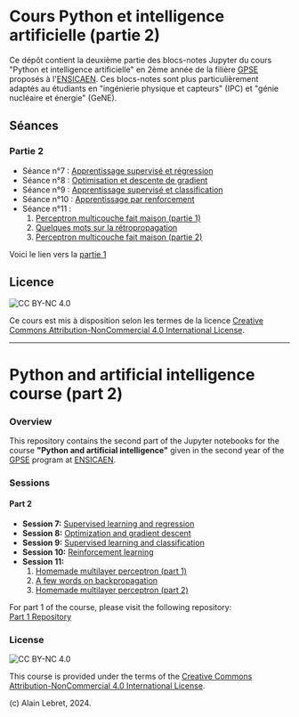 # Cours Python et intelligence artificielle (partie 2)

Ce dépôt contient la deuxième partie des blocs-notes Jupyter du cours "Python et intelligence artificielle" en 2ème année de la filière [GPSE](https://www.ensicaen.fr/formation/diplomes-dingenieurs/formation-statut-etudiant/genie-physique-et-systemes-embarques/) proposés à l'[ENSICAEN](https://www.ensicaen.fr). Ces blocs-notes sont plus particulièrement adaptés au étudiants en "ingénierie physique et capteurs" (IPC) et "génie nucléaire et énergie" (GeNE).

## Séances

### Partie 2

- Séance n°7 : [Apprentissage supervisé et régression](seance_07.ipynb)
- Séance n°8 : [Optimisation et descente de gradient](seance_08.ipynb)
- Séance n°9 : [Apprentissage supervisé et classification](seance_09.ipynb)
- Séance n°10 : [Apprentissage par renforcement](seance_10.ipynb)
- Séance n°11 : 
   1. [Perceptron multicouche fait maison (partie 1)](seance_11a.ipynb)
   2. [Quelques mots sur la rétropropagation](seance_11b.ipynb)
   3. [Perceptron multicouche fait maison (partie 2)](seance_11c.ipynb)

Voici le lien vers la [partie 1](https://github.com/alainlebret/python-et-ia-1)

## Licence

![CC BY-NC 4.0](https://img.shields.io/badge/License-CC%20BY--NC%204.0-lightgrey.svg)

Ce cours est mis à disposition selon les termes de la licence [Creative Commons Attribution-NonCommercial 4.0 International License](https://creativecommons.org/licenses/by-nc/4.0/).

---

# Python and artificial intelligence course (part 2)  

### Overview

This repository contains the second part of the Jupyter notebooks for the course **"Python and artificial intelligence"** given in the second year of the [GPSE](https://www.ensicaen.fr/formation/diplomes-dingenieurs/formation-statut-etudiant/genie-physique-et-systemes-embarques/) program at [ENSICAEN](https://www.ensicaen.fr). 

### Sessions

#### Part 2

- **Session 7:** [Supervised learning and regression](seance_07.ipynb)
- **Session 8:** [Optimization and gradient descent](seance_08.ipynb)
- **Session 9:** [Supervised learning and classification](seance_09.ipynb)
- **Session 10:** [Reinforcement learning](seance_10.ipynb)
- **Session 11:**  
  1. [Homemade multilayer perceptron (part 1)](seance_11a.ipynb)  
  2. [A few words on backpropagation](seance_11b.ipynb)  
  3. [Homemade multilayer perceptron (part 2)](seance_11c.ipynb)

For part 1 of the course, please visit the following repository:  
[Part 1 Repository](https://github.com/alainlebret/python-et-ia-1)

### License

![CC BY-NC 4.0](https://img.shields.io/badge/License-CC%20BY--NC%204.0-lightgrey.svg)

This course is provided under the terms of the [Creative Commons Attribution-NonCommercial 4.0 International License](https://creativecommons.org/licenses/by-nc/4.0/).

(c) Alain Lebret, 2024.
